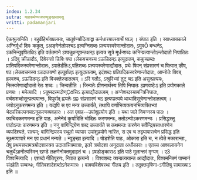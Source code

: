 ```yaml
---
index: 1.2.34
sutra: यज्ञकर्मण्यजपन्यूङ्खसामसु
vritti: padamanjari
---
```


 ऐकश्रुत्यमिति । बहुव्रीहेर्भावप्रत्ययः, चातुर्वर्ण्यादित्वाद्वा कर्मधारयात्स्वार्थे ष्यञ् । संपाठ इति । स्वाध्यायकाले अग्निर्मूर्धा दिवः ककुत्, ऽअङ्गेर्नलोपश्चऽ इत्यग्निशब्दः प्रत्ययस्वरेणान्तोदातः, ऽमुवÕ बन्धनेऽ, ऽकनिन्युवृषितक्षिऽ इति वर्ततमाने ऽश्वन्नुक्षन्पूषन्तक्षन्ऽ इत्यत्र सूत्रे मूर्धन्शब्दः कनिन्प्रत्यान्तोऽन्तोदातो निपातितः । ऽदिवु क्रीडादौऽ, दिवेरन्तो डिविः षष्ठ।लेकवचनस्य ऽऊडिदम्ऽ इत्युदातम्, ककुच्छब्दः प्रातिपदिकस्वरेणान्तोदातः, ऽपातेर्डतिःऽ,पतिशब्दः प्रत्ययस्वरेणाद्यौदातः, प्रथेः षिवन् संप्रसारणं च षित्वात् ङीष्, षठ।लेकवचनस्य ऽउदातयणो हल्पूर्वात्ऽ इत्युदातत्वम्, इदंशब्दः प्रतिपदिकस्वरेणान्तोदातः, आप्नोतेः क्विब् ह्रस्वश्च, ऽऊडिदम्ऽ इति विभक्तेरुदातत्वम् । ऽरि गतौऽ, ऽस्रुरिभ्यां तुट् चऽ इति असुन्प्रत्ययः, नित्स्वरेणाद्यौदातो रेतः शब्दः । जिन्वतीति । जिन्वतेः प्रीणनार्थस्य तिपि निघातः ऽप्रणवष्टेःऽ इति प्रयोगकाले प्रणयः । ममेत्यादि । ऽयुष्मदस्मदोण्Çóसिऽ इत्याद्यौदातत्वम् । अग्नेशब्दस्यामन्त्रिनिघातः, वर्चशशब्दोसुन्प्रत्ययान्तः, विपूर्वाद् ह्वयतेः ऽह्वः संप्रसारणं चऽ इत्यप्प्रत्यये थाथादिसूत्रेणान्तोदातत्वम् । जपोऽनुकरणमन्त्र इति । यद्यपि स एव मन्त्र उच्चार्यते, तथापि वर्णाभिव्यक्त्यनभिव्यक्तिभ्यां भेदपरिकल्पनयाऽनुकरणव्यवहारः । अत एवाह--उपांशुप्रयोग इति । यथा जले निमग्नस्य पाठः । क्वचिदकरणमन्त्र इति पाठः, अनेनेदं कुर्यादिति चोदितः करणमन्त्रः, ततोऽन्योऽकरणमन्त्रः । प्रसिद्धस्तु पाठोऽन्तः करणमन्त्र इति । ननु वागिन्द्रियेण शब्द उच्चार्यते स कथमन्तः करणेन सर्वेन्द्रियसाधारणेन व्यपदिश्यते, सत्यम्; वागिन्द्रियस्य स्थूलो व्यापार उपांशुप्रयोगे नास्ति, स एव च तद्व्यापारत्वेन प्रसिद्ध इति सूक्ष्मव्यापारे मन एव प्रधानं मन्यते । न्यूङ्खा इत्यादि । षोडशेति पाठः, ओकारा इति च, न त्वेते मकारान्ताः, तेषु प्रथमसप्तमत्रयोदशास्त्रय उदातास्त्रिमात्राः, इतरे त्रयोदशा अनुदाता अर्धौकाराः । एतच्च आश्वलायनेन चतुर्थेऽहनीत्यस्मिन् खण्डे लक्षणेनोक्तमुदाहृतं च । ऽषडोङ्काराःऽ इति पाठे मूलान्तरं मृग्यम् । ए3 विश्वमित्यादि । एशब्दो गीतिपूरणः, निपात इत्यन्ये । विश्वशब्दः क्वन्प्रत्ययान्त आद्यौदातः, विश्वमन्त्रिणं पाप्मानं संदहेति सम्बन्धः, गीतिवशादेशब्दोऽनेकमात्रः । वाक्यविशेषस्था गीतय इति । तदुक्तमृषिणा-ऽगीतिषु सामाख्याऽ इति ॥